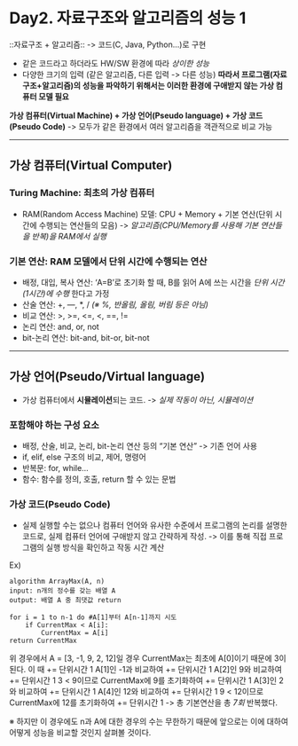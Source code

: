 # Day2. 자료구조와 알고리즘의 성능 1
::자료구조 + 알고리즘:: -> 코드(C, Java, Python…)로 구현
* 같은 코드라고 하더라도 HW/SW 환경에 따라 _상이한 성능_
* 다양한 크기의 입력 (같은 알고리즘, 다른 입력 -> 다른 성능)
**따라서 프로그램(자료구조+알고리즘)의 성능을 파악하기 위해서는 이러한 환경에 구애받지 않는 가상 컴퓨터 모델 필요**

**가상 컴퓨터(Virtual Machine) + 가상 언어(Pseudo language) + 가상 코드(Pseudo Code)**
-> 모두가 같은 환경에서 여러 알고리즘을 객관적으로 비교 가능
- - - -
## 가상 컴퓨터(Virtual Computer)
### Turing Machine: 최초의 가상 컴퓨터
* RAM(Random Access Machine) 모델: CPU + Memory + 기본 연산(단위 시간에 수행되는 연산들의 모음) -> _알고리즘(CPU/Memory를 사용해 기본 연산들을 반복)을 RAM에서 실행_

### 기본 연산: RAM 모델에서 단위 시간에 수행되는 연산
* 배정, 대입, 복사 연산: ‘A=B’로 초기화 할 때, B를 읽어 A에 쓰는 시간을 _단위 시간(1시간)에 수행_ 한다고 가정
* 산술 연산: +, —, *, /  _(※ %, 반올림, 올림, 버림 등은 아님)_
* 비교 연산: >, >=, <=, <, ==, !=
* 논리 연산: and, or, not
* bit-논리 연산: bit-and, bit-or, bit-not
- - - -
## 가상 언어(Pseudo/Virtual language)
* 가상 컴퓨터에서 **시뮬레이션**되는 코드.
-> _실제 작동이 아닌, 시뮬레이션_

### 포함해야 하는 구성 요소
* 배정, 산술, 비교, 논리, bit-논리 연산 등의 “기본 연산” -> 기존 언어 사용
* if, elif, else 구조의 비교, 제어, 명령어
* 반복문: for, while…
* 함수: 함수를 정의, 호출, return 할 수 있는 문법

### 가상 코드(Pseudo Code)
* 실제 실행할 수는 없으나 컴퓨터 언어와 유사한 수준에서 프로그램의 논리를 설명한 코드로, 실제 컴퓨터 언어에 구애받지 않고 간략하게 작성.
-> 이를 통해 직접 프로그램의 실행 방식을 확인하고 작동 시간 계산

Ex)
```
algorithm ArrayMax(A, n)
input: n개의 정수를 갖는 배열 A
output: 배열 A 중 최댓값 return

for i = 1 to n-1 do #A[1]부터 A[n-1]까지 시도
	if CurrentMax < A[i]:
		CurrentMax = A[i]
return CurrentMax
```
위 경우에서 A = [3, -1, 9, 2, 12]일 경우
CurrentMax는 최초에 A[0]이기 때문에 3이 된다. 이 때 += 단위시간 1
A[1]인 -1과 비교하여 += 단위시간 1
A[2]인 9와 비교하여 += 단위시간 1
3 < 9이므로 CurrentMax에 9를 초기화하여 += 단위시간 1
A[3]인 2와 비교하여 += 단위시간 1
A[4]인 12와 비교하여 += 단위시간 1
9 < 12이므로 CurrentMax에 12를 초기화하여 += 단위시간 1
-> 총 기본연산을 총 _7회_ 반복했다.

※ 하지만 이 경우에도 n과 A에 대한 경우의 수는 무한하기 때문에 앞으로는 이에 대하여 어떻게 성능을 비교할 것인지 살펴볼 것이다.
